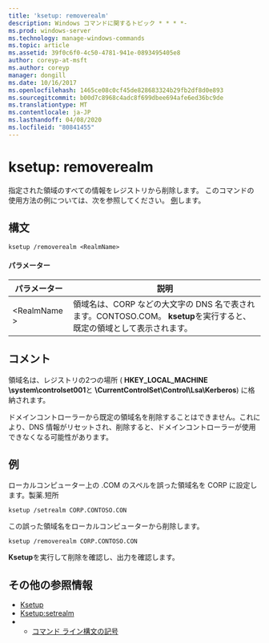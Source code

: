 ```yaml
---
title: 'ksetup: removerealm'
description: Windows コマンドに関するトピック * * * *-
ms.prod: windows-server
ms.technology: manage-windows-commands
ms.topic: article
ms.assetid: 39f0c6f0-4c50-4781-941e-0893495405e8
author: coreyp-at-msft
ms.author: coreyp
manager: dongill
ms.date: 10/16/2017
ms.openlocfilehash: 1465ce08c0cf45de828683324b29fb2df8d0e893
ms.sourcegitcommit: b00d7c8968c4adc8f699dbee694afe6ed36bc9de
ms.translationtype: MT
ms.contentlocale: ja-JP
ms.lasthandoff: 04/08/2020
ms.locfileid: "80841455"
---
```

# <a name="ksetupremoverealm"></a>ksetup: removerealm



指定された領域のすべての情報をレジストリから削除します。 このコマンドの使用方法の例については、次を参照してください。 [例](#BKMK_Examples)します。

## <a name="syntax"></a>構文

```
ksetup /removerealm <RealmName>
```

#### <a name="parameters"></a>パラメーター

|パラメーター|説明|
|---------|-----------|
|\<RealmName >|領域名は、CORP などの大文字の DNS 名で表されます。CONTOSO.COM。 **ksetup**を実行すると、既定の領域として表示されます。|

## <a name="remarks"></a>コメント

領域名は、レジストリの2つの場所 ( **HKEY_LOCAL_MACHINE \system\controlset001**と **\CurrentControlSet\Control\Lsa\Kerberos**) に格納されます。

ドメインコントローラーから既定の領域名を削除することはできません。これにより、DNS 情報がリセットされ、削除すると、ドメインコントローラーが使用できなくなる可能性があります。

## <a name="examples"></a><a name=BKMK_Examples></a>例

ローカルコンピューター上の .COM のスペルを誤った領域名を CORP に設定します。製薬.短所
```
ksetup /setrealm CORP.CONTOSO.CON
```
この誤った領域名をローカルコンピューターから削除します。
```
ksetup /removerealm CORP.CONTOSO.CON
```
**Ksetup**を実行して削除を確認し、出力を確認します。

## <a name="additional-references"></a>その他の参照情報

-   [Ksetup](ksetup.md)
-   [Ksetup:setrealm](ksetup-setrealm.md)
-   - [コマンド ライン構文の記号](command-line-syntax-key.md)
